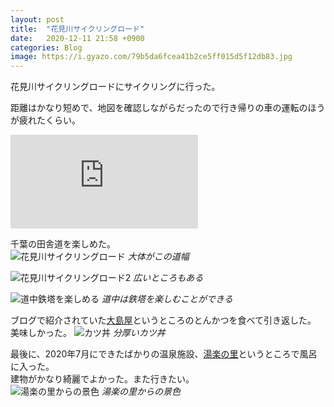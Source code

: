 ```yaml
---
layout: post
title:  "花見川サイクリングロード"
date:   2020-12-11 21:58 +0900
categories: Blog
image: https://i.gyazo.com/79b5da6fcea41b2ce5ff015d5f12db83.jpg
---
```

花見川サイクリングロードにサイクリングに行った。


距離はかなり短めで、地図を確認しながらだったので行き帰りの車の運転のほうが疲れたくらい。  
<div class="iframe-wrap">
<iframe src='https://connect.garmin.com/modern/activity/embed/5940596906' title='花見川サイクリングロードから大島屋' frameborder='0'></iframe>
</div>


千葉の田舎道を楽しめた。  
![花見川サイクリングロード](https://i.gyazo.com/79b5da6fcea41b2ce5ff015d5f12db83.jpg)
*大体がこの道幅*<br />


![花見川サイクリングロード2](https://i.gyazo.com/04f598693570749afb763b5fd8fdaef6.jpg)
*広いところもある*<br />


![道中鉄塔を楽しめる](https://i.gyazo.com/c56640f908172225facac62efe602188.jpg)
*道中は鉄塔を楽しむことができる*<br />


ブログで紹介されていた[大島屋](https://goo.gl/maps/QPZn8Ro5eCaw2Phx9)というところのとんかつを食べて引き返した。  
美味しかった。
![カツ丼](https://i.gyazo.com/306b18397f16c375d9c0881b73554031.jpg)
*分厚いカツ丼*<br />


最後に、2020年7月にできたばかりの温泉施設、[湯楽の里](https://www.yurakirari.com/makuhari/)というところで風呂に入った。  
建物がかなり綺麗でよかった。また行きたい。  
![湯楽の里からの景色](https://i.gyazo.com/01db911cdee63ab430d099e52617ddfe.jpg)
*湯楽の里からの景色*